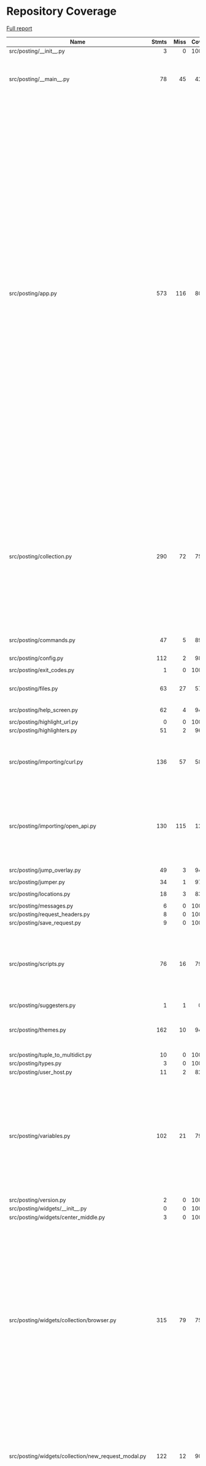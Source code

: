 # Repository Coverage

[Full report](https://htmlpreview.github.io/?https://github.com/Mu-L/posting/blob/python-coverage-comment-action-data/htmlcov/index.html)

| Name                                                  |    Stmts |     Miss |   Cover |   Missing |
|------------------------------------------------------ | -------: | -------: | ------: | --------: |
| src/posting/\_\_init\_\_.py                           |        3 |        0 |    100% |           |
| src/posting/\_\_main\_\_.py                           |       78 |       45 |     42% |21-28, 32-41, 63-71, 79-91, 105-124, 143 |
| src/posting/app.py                                    |      573 |      116 |     80% |191, 195, 230-231, 239-246, 267, 273-288, 300, 302, 304, 320-321, 331-333, 340, 361-362, 399-400, 407-419, 439, 451, 518, 526, 543-559, 681-693, 885-901, 910-933, 938-949, 959-960, 963, 1001, 1004, 1007, 1018, 1023, 1033, 1044-1052, 1061-1062, 1076-1077, 1088-1095, 1104-1105, 1128-1129 |
| src/posting/collection.py                             |      290 |       72 |     75% |23-26, 42-48, 56, 120, 211-212, 226-229, 232-243, 280-281, 328-329, 335-368, 383-384, 413-414, 433-440 |
| src/posting/commands.py                               |       47 |        5 |     89% |7, 25, 65, 67, 93 |
| src/posting/config.py                                 |      112 |        2 |     98% |  222, 239 |
| src/posting/exit\_codes.py                            |        1 |        0 |    100% |           |
| src/posting/files.py                                  |       63 |       27 |     57% |68, 92-94, 110-146 |
| src/posting/help\_screen.py                           |       62 |        4 |     94% |   155-162 |
| src/posting/highlight\_url.py                         |        0 |        0 |    100% |           |
| src/posting/highlighters.py                           |       51 |        2 |     96% |    51, 64 |
| src/posting/importing/curl.py                         |      136 |       57 |     58% |113, 136, 150, 157, 166-227, 232-269 |
| src/posting/importing/open\_api.py                    |      130 |      115 |     12% |36-38, 43-58, 62-87, 97-142, 148-163, 167-255, 259-266 |
| src/posting/jump\_overlay.py                          |       49 |        3 |     94% |11, 60, 66 |
| src/posting/jumper.py                                 |       34 |        1 |     97% |        55 |
| src/posting/locations.py                              |       18 |        3 |     83% |26, 31, 35 |
| src/posting/messages.py                               |        6 |        0 |    100% |           |
| src/posting/request\_headers.py                       |        8 |        0 |    100% |           |
| src/posting/save\_request.py                          |        9 |        0 |    100% |           |
| src/posting/scripts.py                                |       76 |       16 |     79% |16, 63-65, 69-70, 103-104, 131, 136, 162, 168, 197-200 |
| src/posting/suggesters.py                             |        1 |        1 |      0% |         2 |
| src/posting/themes.py                                 |      162 |       10 |     94% |145, 240, 325-326, 333-338 |
| src/posting/tuple\_to\_multidict.py                   |       10 |        0 |    100% |           |
| src/posting/types.py                                  |        3 |        0 |    100% |           |
| src/posting/user\_host.py                             |       11 |        2 |     82% |     14-15 |
| src/posting/variables.py                              |      102 |       21 |     79% |66-67, 103, 112, 122, 132, 137, 146, 152, 156, 162, 167-169, 178-180, 184-185, 219, 222 |
| src/posting/version.py                                |        2 |        0 |    100% |           |
| src/posting/widgets/\_\_init\_\_.py                   |        0 |        0 |    100% |           |
| src/posting/widgets/center\_middle.py                 |        3 |        0 |    100% |           |
| src/posting/widgets/collection/browser.py             |      315 |       79 |     75% |120, 130, 139, 171, 266, 274, 288-289, 298, 306, 328, 342-344, 361, 365, 370, 434-440, 446-454, 457-482, 489-496, 499-525, 538-539, 669-677 |
| src/posting/widgets/collection/new\_request\_modal.py |      122 |       12 |     90% |18, 48, 158, 178, 192-196, 199-203, 212, 217, 226-230 |
| src/posting/widgets/confirmation.py                   |       39 |       21 |     46% |51-57, 60-64, 67-72, 76, 80, 84 |
| src/posting/widgets/datatable.py                      |       91 |       31 |     66% |67, 70-73, 97-112, 115-127, 135-140 |
| src/posting/widgets/input.py                          |       61 |        2 |     97% |    33, 72 |
| src/posting/widgets/key\_value.py                     |       93 |       16 |     83% |22, 73-76, 79, 85-93, 145-147, 154 |
| src/posting/widgets/request/\_\_init\_\_.py           |        0 |        0 |    100% |           |
| src/posting/widgets/request/form\_editor.py           |       29 |        0 |    100% |           |
| src/posting/widgets/request/header\_editor.py         |       52 |        5 |     90% |     95-99 |
| src/posting/widgets/request/method\_selection.py      |       29 |        1 |     97% |        75 |
| src/posting/widgets/request/query\_editor.py          |       31 |        4 |     87% |29-30, 36-37 |
| src/posting/widgets/request/request\_auth.py          |      104 |       39 |     62% |21, 49, 117-127, 134-151, 161-164, 169-181, 192-195 |
| src/posting/widgets/request/request\_body.py          |       82 |       61 |     26% |43-47, 52-57, 59-106, 111-116, 121-132 |
| src/posting/widgets/request/request\_editor.py        |       81 |        3 |     96% |23, 125, 138 |
| src/posting/widgets/request/request\_metadata.py      |       40 |        3 |     92% |     17-19 |
| src/posting/widgets/request/request\_options.py       |       79 |       16 |     80% |116-121, 126, 133-134, 139-146 |
| src/posting/widgets/request/request\_scripts.py       |       81 |       32 |     60% |53-71, 81-110, 118, 126, 226-229 |
| src/posting/widgets/request/url\_bar.py               |      166 |       18 |     89% |33-34, 70, 78, 114-117, 150-151, 183-184, 190-191, 207-210, 252-253 |
| src/posting/widgets/response/cookies\_table.py        |        8 |        0 |    100% |           |
| src/posting/widgets/response/response\_area.py        |      110 |       21 |     81% |84-85, 110-111, 132-135, 141, 161, 165, 173-181, 185-188 |
| src/posting/widgets/response/response\_body.py        |       12 |        0 |    100% |           |
| src/posting/widgets/response/response\_headers.py     |        9 |        0 |    100% |           |
| src/posting/widgets/response/response\_trace.py       |       38 |        5 |     87% | 63, 75-78 |
| src/posting/widgets/response/script\_output.py        |       61 |        1 |     98% |        78 |
| src/posting/widgets/rich\_log.py                      |       26 |        0 |    100% |           |
| src/posting/widgets/select.py                         |       18 |        5 |     72% |17-20, 24, 30 |
| src/posting/widgets/tabbed\_content.py                |       12 |        6 |     50% |14-16, 19-21 |
| src/posting/widgets/text\_area.py                     |      278 |      104 |     63% |80-82, 128, 158-159, 179-188, 191-214, 217-248, 350, 355, 358-363, 366, 369, 372, 375, 378, 381, 384, 387, 390-413, 416, 419, 423-437, 441-448, 452-459, 463, 503, 515, 520-525 |
| src/posting/widgets/tree.py                           |       22 |        6 |     73% |     34-39 |
| src/posting/widgets/variable\_autocomplete.py         |       40 |        7 |     82% | 49, 74-80 |
| src/posting/widgets/variable\_input.py                |       20 |        0 |    100% |           |
| src/posting/xresources.py                             |       24 |       17 |     29% |     22-45 |
|                                             **TOTAL** | **4213** | **1017** | **76%** |           |


## Setup coverage badge

Below are examples of the badges you can use in your main branch `README` file.

### Direct image

[![Coverage badge](https://raw.githubusercontent.com/Mu-L/posting/python-coverage-comment-action-data/badge.svg)](https://htmlpreview.github.io/?https://github.com/Mu-L/posting/blob/python-coverage-comment-action-data/htmlcov/index.html)

This is the one to use if your repository is private or if you don't want to customize anything.

### [Shields.io](https://shields.io) Json Endpoint

[![Coverage badge](https://img.shields.io/endpoint?url=https://raw.githubusercontent.com/Mu-L/posting/python-coverage-comment-action-data/endpoint.json)](https://htmlpreview.github.io/?https://github.com/Mu-L/posting/blob/python-coverage-comment-action-data/htmlcov/index.html)

Using this one will allow you to [customize](https://shields.io/endpoint) the look of your badge.
It won't work with private repositories. It won't be refreshed more than once per five minutes.

### [Shields.io](https://shields.io) Dynamic Badge

[![Coverage badge](https://img.shields.io/badge/dynamic/json?color=brightgreen&label=coverage&query=%24.message&url=https%3A%2F%2Fraw.githubusercontent.com%2FMu-L%2Fposting%2Fpython-coverage-comment-action-data%2Fendpoint.json)](https://htmlpreview.github.io/?https://github.com/Mu-L/posting/blob/python-coverage-comment-action-data/htmlcov/index.html)

This one will always be the same color. It won't work for private repos. I'm not even sure why we included it.

## What is that?

This branch is part of the
[python-coverage-comment-action](https://github.com/marketplace/actions/python-coverage-comment)
GitHub Action. All the files in this branch are automatically generated and may be
overwritten at any moment.